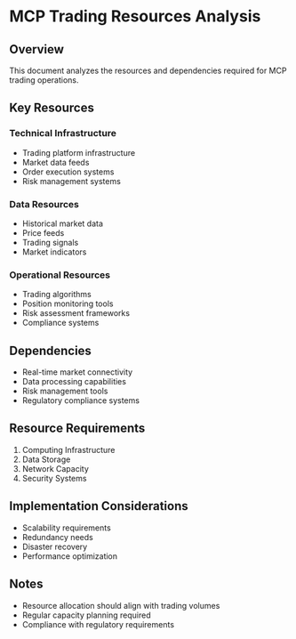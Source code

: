 # MCP Trading Resources Analysis

## Overview
This document analyzes the resources and dependencies required for MCP trading operations.

## Key Resources

### Technical Infrastructure
- Trading platform infrastructure
- Market data feeds
- Order execution systems
- Risk management systems

### Data Resources
- Historical market data
- Price feeds
- Trading signals
- Market indicators

### Operational Resources
- Trading algorithms
- Position monitoring tools
- Risk assessment frameworks
- Compliance systems

## Dependencies
- Real-time market connectivity
- Data processing capabilities
- Risk management tools
- Regulatory compliance systems

## Resource Requirements
1. Computing Infrastructure
2. Data Storage
3. Network Capacity
4. Security Systems

## Implementation Considerations
- Scalability requirements
- Redundancy needs
- Disaster recovery
- Performance optimization

## Notes
- Resource allocation should align with trading volumes
- Regular capacity planning required
- Compliance with regulatory requirements